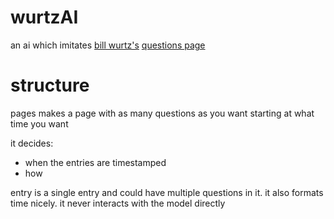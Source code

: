 # wurtzAI

an ai which imitates [bill wurtz's](https://www.youtube.com/channel/UCq6aw03lNILzV96UvEAASfQ) [questions page](http://www.billwurtz.com/questions/questions.html)

# structure

pages makes a page with as many questions as you want starting at what time you want

it decides:
- when the entries are timestamped
- how

entry is a single entry and could have multiple questions in it. it also formats time nicely. it never interacts with the model directly

